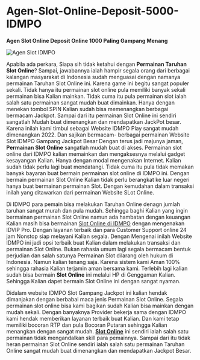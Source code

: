 # Agen-Slot-Online-Deposit-5000-IDMPO
**Agen Slot Online Deposit Online 1000 Paling Gampang Menang**

![Agen Slot IDMPO](https://bacakomik.site/wp-content/uploads/2022/06/deposit-IDMPO-gacor.jpg)

Apabila ada perkara, Siapa sih tidak ketahui dengan **Permainan Taruhan Slot Online**? Sampai, jawabannya ialah hampir segala orang dari berbagai kalangan masyarakat di Indonesia sudah menguasai dengan namanya permainan Taruhan Slot Online ini. Karena game ini begitu sangat populer sekali. Tidak hanya itu permainan slot online pula memiliki banyak sekali permainan bisa Kalian mainkan. Tidak cuma itu pula permainan slot ialah salah satu permainan sangat mudah buat dimainkan. Hanya dengan menekan tombol SPIN Kalian sudah bisa memenangkan berbagai bermacam Jackpot. Sampai dari itu permainan Slot Online ini sendiri sangatlah Mudah buat dimenangkan dan mendapatkan JackPot besar. Karena inilah kami timbul sebagai Website IDMPO Play sangat mudah dimenangkan 2022. Dan sajikan bermacam- berbagai permainan Website Slot IDMPO Gampang Jackpot Besar
Dengan terus jadi majunya jaman, **Permainan Slot Online** sangatlah mudah buat di akses. Permainan slot online dari IDMPO kalian memainkan dan mengaksesnya melalui gadget kesayangan Kalian. Hanya dengan modal mengenakan Internet. Kalian sudah tidak perlu lagi buat mendatangi. Tidak cuma itu pula tidak memakan banyak bayaran buat bermain permainan slot online di IDMPO ini. Dengan bermain permainan Slot Online Kalian tidak perlu berangkat ke luar negeri hanya buat bermainan permainan Slot. Dengan kemudahan dalam transaksi inilah yang ditawarkan dari permainan Website SLot Online.

Di IDMPO para pemain bisa melakukan Taruhan Online denagn jumlah taruhan sangat murah dan pula mudah. Sehingga baghi Kalian yang ingin bermainan permainan Slot Online namun ada hambatan dengan keuangan Kalian masih bisa bermainan [Slot Online di IDMPO](https://idmpo.lordplanet.cn/) dengan mengenakan IDVIP Pro. Dengan layanan terbaik dan para Customer Support online 24 jam Nonstop siap melayani Kalian segala. Dengan Mengenai inilah Website IDMPO ini jadi opsi terbaik buat Kalian dalam melakukan transaksi dan permainan Slot Online.
Bukan rahasia umum lagi segala bermacam bentuk perjudian dan salah satunya Permainan Slot dilarang oleh hukum di Indonesia. Namun kalian tenang saja. Karena sistem kami Aman 100% sehingga rahasia Kalian terjamin aman bersama kami. Terlebih lagi kalian sudah bisa bermain **Slot Online** ini melalui HP di Genggaman Kalian. Sehingga Kalian dapet bermain Slot Online ini dengan sangat nyaman.

Didalam website IDMPO Slot Gampang Jackpot ini kalian hendak dimanjakan dengan berbabai maca jenis Permainan Slot Online. Segala permainan slot online bisa kami bagikan sudah Kalian bisa mainkan dengan mudah sekali. Dengan banyaknya Provider bekerja sama dengan IDMPO kami hendak memberikan layanan terbaik buat Kalian. Dan kami tetap memiliki bocoran RTP dan pula Bocoran Putaran sehingga Kalian menangkan dengan sangat mudah. [**Slot Online**](https://idmpo.lordplanet.cn/) ini sendiri ialah salah satu permainan tidak mengandalkan skill para pemainnya. Sampai dari itu tidak heran permainan Slot Online sendiri ialah salah satu permainan Taruhan Online sangat mudah buat dimenangkan dan mendapatkan Jackpot Besar.
